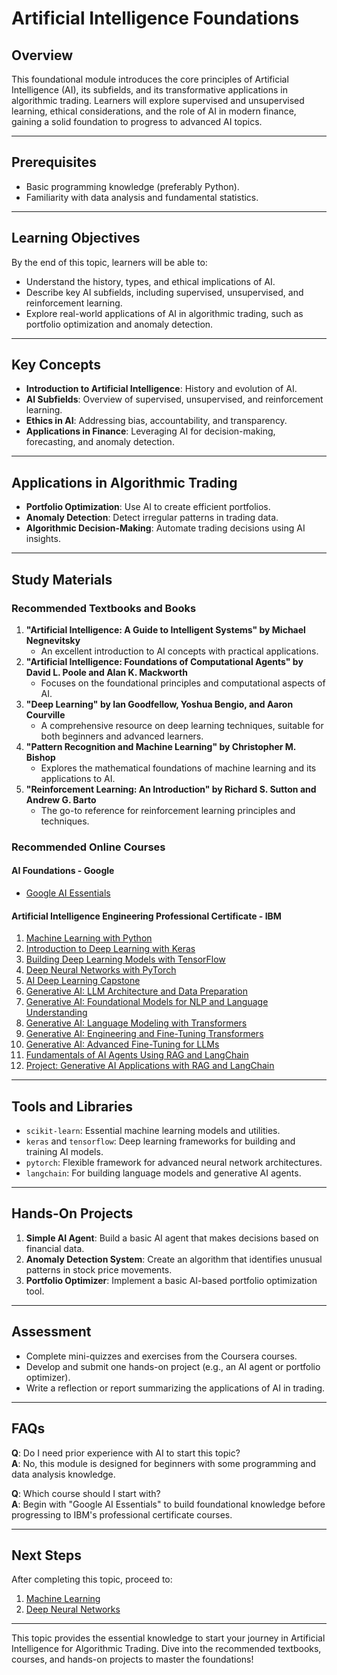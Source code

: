 # Artificial Intelligence Foundations

## Overview
This foundational module introduces the core principles of Artificial Intelligence (AI), its subfields, and its transformative applications in algorithmic trading. Learners will explore supervised and unsupervised learning, ethical considerations, and the role of AI in modern finance, gaining a solid foundation to progress to advanced AI topics.

---

## Prerequisites
- Basic programming knowledge (preferably Python).
- Familiarity with data analysis and fundamental statistics.

---

## Learning Objectives
By the end of this topic, learners will be able to:
- Understand the history, types, and ethical implications of AI.
- Describe key AI subfields, including supervised, unsupervised, and reinforcement learning.
- Explore real-world applications of AI in algorithmic trading, such as portfolio optimization and anomaly detection.

---

## Key Concepts
- **Introduction to Artificial Intelligence**: History and evolution of AI.
- **AI Subfields**: Overview of supervised, unsupervised, and reinforcement learning.
- **Ethics in AI**: Addressing bias, accountability, and transparency.
- **Applications in Finance**: Leveraging AI for decision-making, forecasting, and anomaly detection.

---

## Applications in Algorithmic Trading
- **Portfolio Optimization**: Use AI to create efficient portfolios.
- **Anomaly Detection**: Detect irregular patterns in trading data.
- **Algorithmic Decision-Making**: Automate trading decisions using AI insights.

---

## Study Materials

### Recommended Textbooks and Books
1. **"Artificial Intelligence: A Guide to Intelligent Systems" by Michael Negnevitsky**
   - An excellent introduction to AI concepts with practical applications.
2. **"Artificial Intelligence: Foundations of Computational Agents" by David L. Poole and Alan K. Mackworth**
   - Focuses on the foundational principles and computational aspects of AI.
3. **"Deep Learning" by Ian Goodfellow, Yoshua Bengio, and Aaron Courville**
   - A comprehensive resource on deep learning techniques, suitable for both beginners and advanced learners.
4. **"Pattern Recognition and Machine Learning" by Christopher M. Bishop**
   - Explores the mathematical foundations of machine learning and its applications to AI.
5. **"Reinforcement Learning: An Introduction" by Richard S. Sutton and Andrew G. Barto**
   - The go-to reference for reinforcement learning principles and techniques.

### Recommended Online Courses
#### AI Foundations - Google
- [Google AI Essentials](https://www.coursera.org/professional-certificates/google-ai-essentials)

#### Artificial Intelligence Engineering Professional Certificate - IBM
1. [Machine Learning with Python](https://www.coursera.org/learn/machine-learning-with-python)
2. [Introduction to Deep Learning with Keras](https://www.coursera.org/learn/introduction-to-deep-learning-with-keras)
3. [Building Deep Learning Models with TensorFlow](https://www.coursera.org/learn/building-deep-learning-models-with-tensorflow)
4. [Deep Neural Networks with PyTorch](https://www.coursera.org/learn/deep-neural-networks-with-pytorch)
5. [AI Deep Learning Capstone](https://www.coursera.org/learn/ai-deep-learning-capstone)
6. [Generative AI: LLM Architecture and Data Preparation](https://www.coursera.org/learn/generative-ai-llm-architecture-data-preparation)
7. [Generative AI: Foundational Models for NLP and Language Understanding](https://www.coursera.org/learn/gen-ai-foundational-models-for-nlp-and-language-understanding)
8. [Generative AI: Language Modeling with Transformers](https://www.coursera.org/learn/generative-ai-language-modeling-with-transformers?specialization)
9. [Generative AI: Engineering and Fine-Tuning Transformers](https://www.coursera.org/learn/generative-ai-engineering-and-fine-tuning-transformers?specialization)
10. [Generative AI: Advanced Fine-Tuning for LLMs](https://www.coursera.org/learn/generative-ai-advanced-fine-tuning-for-llms?specialization)
11. [Fundamentals of AI Agents Using RAG and LangChain](https://www.coursera.org/learn/fundamentals-of-ai-agents-using-rag-and-langchain)
12. [Project: Generative AI Applications with RAG and LangChain](https://www.coursera.org/learn/project-generative-ai-applications-with-rag-and-langchain)

---

## Tools and Libraries
- `scikit-learn`: Essential machine learning models and utilities.
- `keras` and `tensorflow`: Deep learning frameworks for building and training AI models.
- `pytorch`: Flexible framework for advanced neural network architectures.
- `langchain`: For building language models and generative AI agents.

---

## Hands-On Projects
1. **Simple AI Agent**: Build a basic AI agent that makes decisions based on financial data.
2. **Anomaly Detection System**: Create an algorithm that identifies unusual patterns in stock price movements.
3. **Portfolio Optimizer**: Implement a basic AI-based portfolio optimization tool.

---

## Assessment
- Complete mini-quizzes and exercises from the Coursera courses.
- Develop and submit one hands-on project (e.g., an AI agent or portfolio optimizer).
- Write a reflection or report summarizing the applications of AI in trading.

---

## FAQs
**Q**: Do I need prior experience with AI to start this topic?  
**A**: No, this module is designed for beginners with some programming and data analysis knowledge.

**Q**: Which course should I start with?  
**A**: Begin with "Google AI Essentials" to build foundational knowledge before progressing to IBM's professional certificate courses.

---

## Next Steps
After completing this topic, proceed to:
1. [Machine Learning](../machine-learning/README.md)
2. [Deep Neural Networks](../deep-neural-networks/README.md)

---

This topic provides the essential knowledge to start your journey in Artificial Intelligence for Algorithmic Trading. Dive into the recommended textbooks, courses, and hands-on projects to master the foundations!

